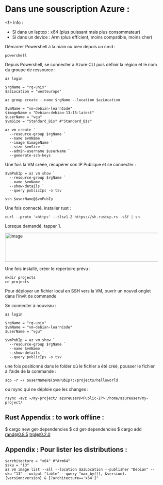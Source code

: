 # Dans une souscription Azure : 

<!> Info : 
  - Si dans un laptop : x64 (plus puissant mais plus consommateur) 
  - Si dans un device : Arm (plus efficient, moins compatible, moins cher) 

Démarrer Powershell à la main ou bien depuis un cmd : 
```
powershell
```

Depuis Powershell, se connecter à Azure CLI puis définir la région et le nom du groupe de ressource : 
```
az login

$rgName = "rg-unix"
$azLocation = "westeurope"

az group create --name $rgName --location $azLocation

$vmName = "vm-debian-learnCode"
$imageName = "Debian:debian-13:13:latest"
$userName = "vgu"
$vmSize = "Standard_B1s" #"Standard_B1s" 

az vm create `
  --resource-group $rgName `
  --name $vmName `
  --image $imageName `
  --size $vmSize `
  --admin-username $userName `
  --generate-ssh-keys
```

Une fois la VM créée, récupérer son IP Publique et se connecter : 

```
$vmPubIp = az vm show `
  --resource-group $rgName `
  --name $vmName `
  --show-details `
  --query publicIps -o tsv

ssh $userName@$vmPubIp
```

Une fois connecté, installer rust : 
```
curl --proto '=https' --tlsv1.2 https://sh.rustup.rs -sSf | sh
```
Lorsque demandé, tapper 1. 

<img width="661" height="95" alt="image" src="https://github.com/user-attachments/assets/88d35c55-a3f1-4c85-8634-f627d7fb84f2" />

Une fois installé, créer le repertoire prévu : 

```
mkdir projects
cd projects
```

Pour déployer un fichier local en SSH vers la VM, ouvrir un nouvel onglet dans l'invit de commande 

Se connecter à nouveau :

```
az login

$rgName = "rg-unix"
$vmName = "vm-debian-learnCode"
$userName = "vgu"

$vmPubIp = az vm show `
  --resource-group $rgName `
  --name $vmName `
  --show-details `
  --query publicIps -o tsv
```

une fois positionné dans le folder où le fichier a été créé, pousser le fichier à l'aide de la commande : 
```
scp -r ~/ $userName@$($vmPubIp):/projects/helloworld
```
ou rsync qui ne déploie que les changes : 
```
rsync -avz ~/my-project/ azureuser@<Public-IP>:/home/azureuser/my-project/
```
## Rust Appendix : to work offline : 

$ cargo new get-dependencies
$ cd get-dependencies
$ cargo add rand@0.8.5 trpl@0.2.0

## Appendix : Pour lister les distributions : 
```
$architecture = "x64" #"Arm64"
$sku = "13"
az vm image list --all --location $azLocation --publisher "Debian" --sku "13" --output "table" --query "max_by([], &version).{version:version} & [?architecture=='x64']"
```

